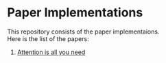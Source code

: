 # Paper Implementations
This repository consists of the paper implementaions.\
Here is the list of the papers:
1) [Attention is all you need](https://github.com/ShivaramV3223/Paper-Implements/blob/main/Transformer/Attention_is_all_you_need.md)